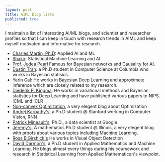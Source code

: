 ```yaml
---
layout: post
title: AIML blog lists
published: true
---
```

I maintain a list of interesting AI/ML blogs, and scientist and researcher profiles so that I can keep in touch with research trends in AIML and keep myself motivated and informative for research.  
* [Charles Martin, Ph.D](https://calculatedcontent.com/): Applied AI and ML  
* [Shakir](http://blog.shakirm.com/): Statistical Machine Learning and AI
* [Prof. Judea Pearl](http://bayes.cs.ucla.edu/stat_bio.html) Famous for Bayesian networks and Causality for AI.  
* [Dustin Tran](http://dustintran.com/): a Ph.D student in Computer Science at Columbia who works in Bayesian statisics. 
* [Yarin Gal](http://mlg.eng.cam.ac.uk/yarin/index.html): He works in Bayesian Deep Learning and  approximate inference which are closely related to my research. 
* [Diederik P. Kingma](http://dpkingma.com/): He works in variational methods and Bayesian statistics for Deep Learning and have published various papers to NIPS. ICML and ICLR
* [Non-convex Optimization](http://www.offconvex.org/about/), a very elegent blog about Optimization
* [Andrej Karpathy's](http://karpathy.github.io/), a Ph.D student @ Stanford working in Computer Vision, RNN
* [Patrick Mineault's](https://xcorr.net/), Ph.D., a data scientist at Google  
* [ Jeremy's](https://jeremykun.com/), A mathematics Ph.D student @ Illinois, a very elegent blog with proofs about various topics including Machine Learning.
* [Ross B.Girshick's](http://www.cs.berkeley.edu/~rbg/) He works in Visual Object Detection
* [David Darmon's](http://thirdorderscientist.org/), a Ph.D student in Applied Mathematics and Machine Learning. He blogs almost every things during his coursework and research in Statistical Learning from Applied Mathematican's viewpoint.

